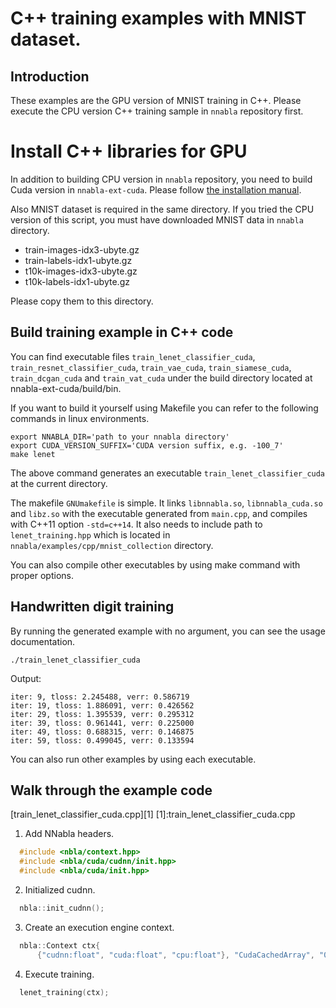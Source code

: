 # C++ training examples with MNIST dataset.

## Introduction

These examples are the GPU version of MNIST training in C++.
Please execute the CPU version C++ training sample in `nnabla` repository first.

# Install C++ libraries for GPU

In addition to building CPU version in `nnabla` repository, you need to build Cuda version in `nnabla-ext-cuda`.
Please follow [the installation manual](https://github.com/sony/nnabla-ext-cuda/blob/master/doc/build/build.md).

Also MNIST dataset is required in the same directory.
If you tried the CPU version of this script, you must have downloaded MNIST data in `nnabla` directory.
* train-images-idx3-ubyte.gz
* train-labels-idx1-ubyte.gz
* t10k-images-idx3-ubyte.gz
* t10k-labels-idx1-ubyte.gz

Please copy them to this directory.

## Build training example in C++ code
You can find executable files `train_lenet_classifier_cuda`, `train_resnet_classifier_cuda`, `train_vae_cuda`, `train_siamese_cuda`, `train_dcgan_cuda` and `train_vat_cuda` under the build directory located at nnabla-ext-cuda/build/bin.

If you want to build it yourself using Makefile you can refer to the following commands in linux environments.

```shell
export NNABLA_DIR='path to your nnabla directory'
export CUDA_VERSION_SUFFIX='CUDA version suffix, e.g. -100_7'
make lenet
```

The above command generates an executable `train_lenet_classifier_cuda` at the current directory.

The makefile `GNUmakefile` is simple.
It links `libnnabla.so`, `libnnabla_cuda.so` and `libz.so` with the executable generated from `main.cpp`, and compiles with C++11 option `-std=c++14`.
It also needs to include path to `lenet_training.hpp` which is located in `nnabla/examples/cpp/mnist_collection` directory.

You can also compile other executables by using make command with proper options.

## Handwritten digit training
By running the generated example with no argument, you can see the usage documentation.

```shell
./train_lenet_classifier_cuda
```

Output:
```
iter: 9, tloss: 2.245488, verr: 0.586719
iter: 19, tloss: 1.886091, verr: 0.426562
iter: 29, tloss: 1.395539, verr: 0.295312
iter: 39, tloss: 0.961441, verr: 0.225000
iter: 49, tloss: 0.688315, verr: 0.146875
iter: 59, tloss: 0.499045, verr: 0.133594
```

You can also run other examples by using each executable.


## Walk through the example code
[train_lenet_classifier_cuda.cpp][1]
[1]:train_lenet_classifier_cuda.cpp
1. Add NNabla headers.
```c++
  #include <nbla/context.hpp>
  #include <nbla/cuda/cudnn/init.hpp>
  #include <nbla/cuda/init.hpp>
```

2. Initialized cudnn.
```c++
  nbla::init_cudnn();
```
3. Create an execution engine context.
```c++
  nbla::Context ctx{
      {"cudnn:float", "cuda:float", "cpu:float"}, "CudaCachedArray", "0"};
```

4. Execute training.
```c++
  lenet_training(ctx);
```
